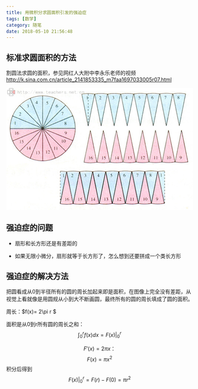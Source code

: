```yaml
---
title: 用微积分求圆面积引发的强迫症
tags: [数学]
category: 随笔
date: 2018-05-10 21:56:48
---
```


## 标准求圆面积的方法

割圆法求圆的面积，参见网红人大附中李永乐老师的视频 http://k.sina.com.cn/article_2141853335_m7faa1697033005r07.html

![circle](/img/circle.jpg)



## 强迫症的问题

- 扇形和长方形还是有差距的

- 如果无限小微分，扇形就等于长方形了，怎么想到还要拼成一个类长方形

## 强迫症的解决方法

  把圆看成从0到半径所有的圆的周长加起来即是面积，在图像上完全没有差距，从视觉上看就像是用圆规从小到大不断画圆，最终所有的圆的周长填成了圆的面积。

周长：$f(x)= 2\pi r $

面积是从0到r所有圆的周长之和：$$\int_0^r f(x)dx = F(x)|_0^r $$

$$F'(x) = 2\pi x ：$$
$$F(x) = \pi x^2 $$ 积分后得到 
$$F(x)|_0^r  = F(r) - F(0) = \pi r^2$$